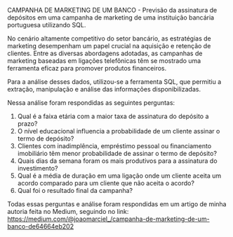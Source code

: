 
CAMPANHA DE MARKETING DE UM BANCO - Previsão da assinatura de depósitos em uma campanha de marketing de uma instituição bancária portuguesa utilizando SQL.

No cenário altamente competitivo do setor bancário, as estratégias de marketing desempenham um papel crucial na aquisição e retenção de clientes. Entre as diversas abordagens adotadas, as campanhas de marketing baseadas em ligações telefônicas têm se mostrado uma ferramenta eficaz para promover produtos financeiros.

Para a análise desses dados, utilizou-se a ferramenta SQL, que permitiu a extração, manipulação e análise das informações disponibilizadas.

Nessa análise foram respondidas as seguintes perguntas:
1. Qual é a faixa etária com a maior taxa de assinatura do depósito a prazo?
2. O nível educacional influencia a probabilidade de um cliente assinar o termo de depósito?
3. Clientes com inadimplência, empréstimo pessoal ou financiamento imobiliário têm menor probabilidade de assinar o termo de depósito?
4. Quais dias da semana foram os mais produtivos para a assinatura do investimento?
5. Qual é a média de duração em uma ligação onde um cliente aceita um acordo comparado para um cliente que não aceita o acordo?
6. Qual foi o resultado final da campanha?

Todas essas perguntas e análise foram respondidas em um artigo de minha autoria feita no Medium, seguindo no link: https://medium.com/@joaomarciel_/campanha-de-marketing-de-um-banco-de64664eb202

